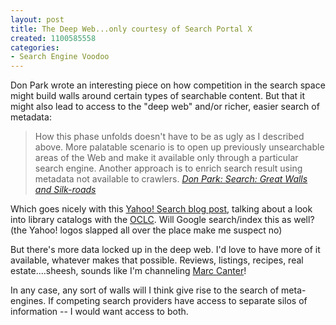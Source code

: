 ```yaml
--- 
layout: post
title: The Deep Web...only courtesy of Search Portal X
created: 1100585558
categories: 
- Search Engine Voodoo
---
```


<p>Don Park wrote an interesting piece on how competition in the search space might build walls around certain types of searchable content. But that it might also lead to access to the &quot;deep web&quot; and/or richer, easier search of metadata:</p>

<blockquote>
How this phase unfolds doesn't have to be as ugly as I described above.  More palatable scenario is to open up previously unsearchable areas of the Web and make it available only through a particular search engine.  Another approach is to enrich search result using metadata not available to crawlers.
<cite><a href="http://www.docuverse.com/blog/donpark/EntryViewPage.aspx?guid=18c255c1-23c1-42e4-ad69-61f803ce06df">Don Park: Search: Great Walls and Silk-roads</a></cite>
</blockquote>

<p>Which goes nicely with this <a href="http://www.ysearchblog.com/archives/000048.html">Yahoo!  Search blog post</a>, talking about a look into library catalogs with the <a title="Online Computer Library Center" href="http://www.oclc.org/">OCLC</a>. Will Google search/index this as well? (the Yahoo! logos slapped all over the place make me suspect no)</p>

<p>But there's more data locked up in the deep web. I'd love to have more of it available, whatever makes that possible. Reviews, listings, recipes, real estate....sheesh, sounds like I'm channeling <a href="http://marc.blogs.it">Marc Canter</a>!</p>

<p>In any case, any sort of walls will I think give rise to the search of meta-engines. If competing search providers have access to separate silos of information -- I would want access to both.</p>
